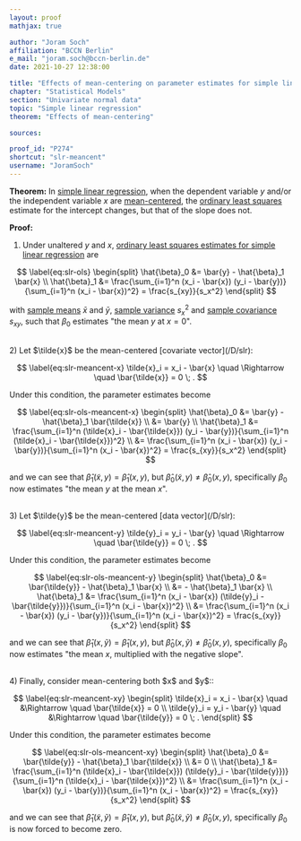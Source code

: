 ```yaml
---
layout: proof
mathjax: true

author: "Joram Soch"
affiliation: "BCCN Berlin"
e_mail: "joram.soch@bccn-berlin.de"
date: 2021-10-27 12:38:00

title: "Effects of mean-centering on parameter estimates for simple linear regression"
chapter: "Statistical Models"
section: "Univariate normal data"
topic: "Simple linear regression"
theorem: "Effects of mean-centering"

sources:

proof_id: "P274"
shortcut: "slr-meancent"
username: "JoramSoch"
---
```



**Theorem:** In [simple linear regression](/D/slr), when the dependent variable $y$ and/or the independent variable $x$ are [mean-centered](/D/mean), the [ordinary least squares](/P/slr-ols) estimate for the intercept changes, but that of the slope does not.

**Proof:**

1) Under unaltered $y$ and $x$, [ordinary least squares estimates for simple linear regression](/P/slr-ols) are

$$ \label{eq:slr-ols}
\begin{split}
\hat{\beta}_0 &= \bar{y} - \hat{\beta}_1 \bar{x} \\
\hat{\beta}_1 &= \frac{\sum_{i=1}^n (x_i - \bar{x}) (y_i - \bar{y})}{\sum_{i=1}^n (x_i - \bar{x})^2} = \frac{s_{xy}}{s_x^2}
\end{split}
$$

with [sample means](/D/mean-samp) $\bar{x}$ and $\bar{y}$, [sample variance](/D/var-samp) $s_x^2$ and [sample covariance](/D/cov-samp) $s_{xy}$, such that $\beta_0$ estimates "the mean $y$ at $x = 0$".

<br>
2) Let $\tilde{x}$ be the mean-centered [covariate vector](/D/slr):

$$ \label{eq:slr-meancent-x}
\tilde{x}_i = x_i - \bar{x} \quad \Rightarrow \quad \bar{\tilde{x}} = 0 \; .
$$

Under this condition, the parameter estimates become

$$ \label{eq:slr-ols-meancent-x}
\begin{split}
\hat{\beta}_0 &= \bar{y} - \hat{\beta}_1 \bar{\tilde{x}} \\
&= \bar{y} \\
\hat{\beta}_1 &= \frac{\sum_{i=1}^n (\tilde{x}_i - \bar{\tilde{x}}) (y_i - \bar{y})}{\sum_{i=1}^n (\tilde{x}_i - \bar{\tilde{x}})^2} \\
&= \frac{\sum_{i=1}^n (x_i - \bar{x}) (y_i - \bar{y})}{\sum_{i=1}^n (x_i - \bar{x})^2} = \frac{s_{xy}}{s_x^2}
\end{split}
$$

and we can see that $\hat{\beta}_1(\tilde{x},y) = \hat{\beta}_1(x,y)$, but $\hat{\beta}_0(\tilde{x},y) \neq \hat{\beta}_0(x,y)$, specifically $\beta_0$ now estimates "the mean $y$ at the mean $x$".


<br> 
3) Let $\tilde{y}$ be the mean-centered [data vector](/D/slr):

$$ \label{eq:slr-meancent-y}
\tilde{y}_i = y_i - \bar{y} \quad \Rightarrow \quad \bar{\tilde{y}} = 0 \; .
$$

Under this condition, the parameter estimates become

$$ \label{eq:slr-ols-meancent-y}
\begin{split}
\hat{\beta}_0 &= \bar{\tilde{y}} - \hat{\beta}_1 \bar{x} \\
&= - \hat{\beta}_1 \bar{x} \\
\hat{\beta}_1 &= \frac{\sum_{i=1}^n (x_i - \bar{x}) (\tilde{y}_i - \bar{\tilde{y}})}{\sum_{i=1}^n (x_i - \bar{x})^2} \\
&= \frac{\sum_{i=1}^n (x_i - \bar{x}) (y_i - \bar{y})}{\sum_{i=1}^n (x_i - \bar{x})^2} = \frac{s_{xy}}{s_x^2}
\end{split}
$$

and we can see that $\hat{\beta}_1(x,\tilde{y}) = \hat{\beta}_1(x,y)$, but $\hat{\beta}_0(x,\tilde{y}) \neq \hat{\beta}_0(x,y)$, specifically $\beta_0$ now estimates "the mean $x$, multiplied with the negative slope".

<br> 
4) Finally, consider mean-centering both $x$ and $y$::

$$ \label{eq:slr-meancent-xy}
\begin{split}
\tilde{x}_i = x_i - \bar{x} \quad &\Rightarrow \quad \bar{\tilde{x}} = 0 \\
\tilde{y}_i = y_i - \bar{y} \quad &\Rightarrow \quad \bar{\tilde{y}} = 0 \; .
\end{split}
$$

Under this condition, the parameter estimates become

$$ \label{eq:slr-ols-meancent-xy}
\begin{split}
\hat{\beta}_0 &= \bar{\tilde{y}} - \hat{\beta}_1 \bar{\tilde{x}} \\
&= 0 \\
\hat{\beta}_1 &= \frac{\sum_{i=1}^n (\tilde{x}_i - \bar{\tilde{x}}) (\tilde{y}_i - \bar{\tilde{y}})}{\sum_{i=1}^n (\tilde{x}_i - \bar{\tilde{x}})^2} \\
&= \frac{\sum_{i=1}^n (x_i - \bar{x}) (y_i - \bar{y})}{\sum_{i=1}^n (x_i - \bar{x})^2} = \frac{s_{xy}}{s_x^2}
\end{split}
$$

and we can see that $\hat{\beta}_1(\tilde{x},\tilde{y}) = \hat{\beta}_1(x,y)$, but $\hat{\beta}_0(\tilde{x},\tilde{y}) \neq \hat{\beta}_0(x,y)$, specifically $\beta_0$ is now forced to become zero.
